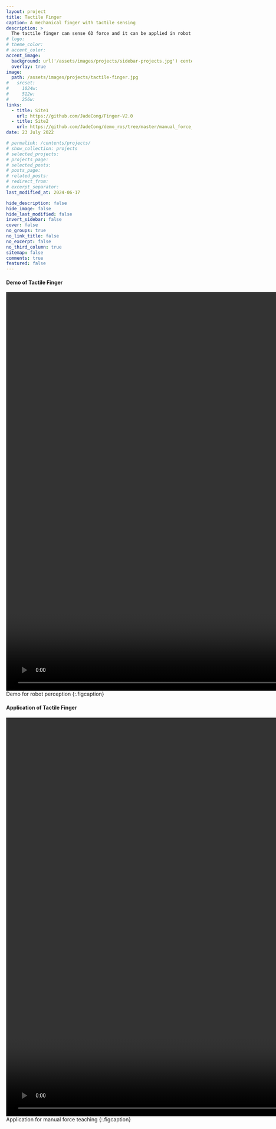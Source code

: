```yaml
---
layout: project
title: Tactile Finger
caption: A mechanical finger with tactile sensing
description: >
  The tactile finger can sense 6D force and it can be applied in robot perception.
# logo:
# theme_color:
# accent_color:
accent_image:
  background: url('/assets/images/projects/sidebar-projects.jpg') center/cover
  overlay: true
image:
  path: /assets/images/projects/tactile-finger.jpg
#   srcset:
#     1024w:
#     512w:
#     256w:
links:
  - title: Site1
    url: https://github.com/JadeCong/Finger-V2.0
  - title: Site2
    url: https://github.com/JadeCong/demo_ros/tree/master/manual_force_teaching
date: 23 July 2022

# permalink: /contents/projects/
# show_collection: projects
# selected_projects:
# projects_page:
# selected_posts:
# posts_page:
# related_posts:
# redirect_from:
# excerpt_separator:
last_modified_at: 2024-06-17

hide_description: false
hide_image: false
hide_last_modified: false
invert_sidebar: false
cover: false
no_groups: true
no_link_title: false
no_excerpt: false
no_third_column: true
sitemap: false
comments: true
featured: false
---
```


#### Demo of Tactile Finger

<video id="video" width="1920" height="1080" controls="" preload="auto" autoplay="true" loop="true" poster="">
  <source id="mp4" src="../../../assets/videos/projects/tactile-finger.mp4" type="video/mp4">
</video>
Demo for robot perception
{:.figcaption}

#### Application of Tactile Finger

<video id="video" width="1920" height="1080" controls="" preload="auto" autoplay="true" loop="true" poster="">
  <source id="mp4" src="../../../assets/videos/projects/manual-force-teaching.mp4" type="video/mp4">
</video>
Application for manual force teaching
{:.figcaption}
